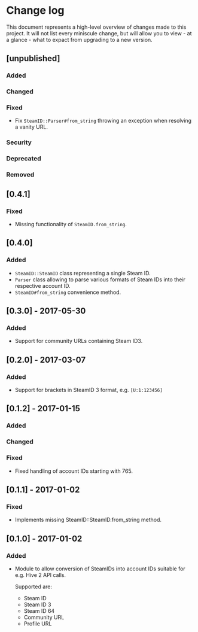 # Change log

This document represents a high-level overview of changes made to this project.
It will not list every miniscule change, but will allow you to view - at a
glance - what to expact from upgrading to a new version.

## [unpublished]

### Added

### Changed

### Fixed

- Fix `SteamID::Parser#from_string` throwing an exception when resolving a
  vanity URL.

### Security

### Deprecated

### Removed


## [0.4.1]

### Fixed

- Missing functionality of `SteamID.from_string`.


## [0.4.0]

### Added

- `SteamID::SteamID` class representing a single Steam ID.
- `Parser` class allowing to parse various formats of Steam IDs into their
  respective account ID.
- `SteamID#from_string` convenience method.


## [0.3.0] - 2017-05-30

### Added

- Support for community URLs containing Steam ID3.


## [0.2.0] - 2017-03-07

### Added

- Support for brackets in SteamID 3 format, e.g. `[U:1:123456]`


## [0.1.2] - 2017-01-15

### Added

### Changed

### Fixed

- Fixed handling of account IDs starting with 765.


## [0.1.1] - 2017-01-02

### Fixed

- Implements missing SteamID::SteamID.from_string method.


## [0.1.0] - 2017-01-02

### Added

- Module to allow conversion of SteamIDs into account IDs suitable for e.g.
  Hive 2 API calls.

  Supported are:
  - Steam ID
  - Steam ID 3
  - Steam ID 64
  - Community URL
  - Profile URL
